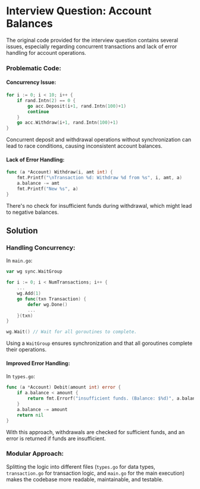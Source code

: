 # Interview Question: Account Balances

The original code provided for the interview question contains several issues, especially regarding concurrent transactions and lack of error handling for account operations.

### Problematic Code:

#### Concurrency Issue:
```go
for i := 0; i < 10; i++ {
    if rand.Intn(2) == 0 {
        go acc.Deposit(i+1, rand.Intn(100)+1)
        continue
    }
    go acc.Withdraw(i+1, rand.Intn(100)+1)
}
```
Concurrent deposit and withdrawal operations without synchronization can lead to race conditions, causing inconsistent account balances.

#### Lack of Error Handling:
```go
func (a *Account) Withdraw(i, amt int) {
    fmt.Printf("\nTransaction %d: Withdraw %d from %s", i, amt, a)
    a.balance -= amt
    fmt.Printf("New %s", a)
}
```
There's no check for insufficient funds during withdrawal, which might lead to negative balances.

## Solution

### Handling Concurrency:

In `main.go`:
```go
var wg sync.WaitGroup

for i := 0; i < NumTransactions; i++ {
    ...
    wg.Add(1)
    go func(txn Transaction) {
        defer wg.Done()
        ...
    }(txn)
}

wg.Wait() // Wait for all goroutines to complete.
```
Using a `WaitGroup` ensures synchronization and that all goroutines complete their operations.

#### Improved Error Handling:

In `types.go`:
```go
func (a *Account) Debit(amount int) error {
    if a.balance < amount {
        return fmt.Errorf("insufficient funds. (Balance: $%d)", a.balance)
    }
    a.balance -= amount
    return nil
}
```
With this approach, withdrawals are checked for sufficient funds, and an error is returned if funds are insufficient.

### Modular Approach:
Splitting the logic into different files (`types.go` for data types, `transaction.go` for transaction logic, and `main.go` for the main execution) makes the codebase more readable, maintainable, and testable.
